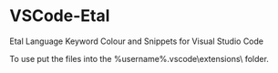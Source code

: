 # VSCode-Etal
Etal Language Keyword Colour and Snippets for Visual Studio Code

To use put the files into the %username%\.vscode\extensions\ folder.
